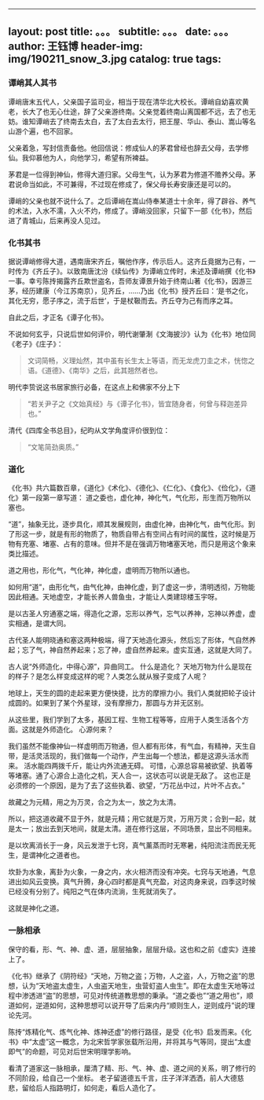  --- 
 layout:     post 
 title:      。。。 
 subtitle:   。。。
 date:       。。。
 author:     王钰博 
 header-img: img/190211_snow_3.jpg 
 catalog: true 
 tags: 
 --- 
  
### 谭峭其人其书

谭峭唐末五代人，父亲国子监司业，相当于现在清华北大校长。谭峭自幼喜欢黄老，长大了也无心仕途，辞了父亲游终南。父亲觉着终南山离国都不远，去了也无妨。谁知谭峭去了终南去太白，去了太白去太行，把王屋、华山、泰山、嵩山等名山游个遍，也不回家。

父亲着急，写封信责备他。他回信说：修成仙人的茅君曾经也辞去父母，去学修仙。我仰慕他为人，向他学习，希望有所裨益。

茅君是一位得到神仙，修得大道归家。父母生气，认为茅君为修道不赡养父母。茅君说命当如此，不可兼得，不过现在修成了，保父母长寿安康还是可以的。

谭峭的父亲也就不说什么了。之后谭峭在嵩山侍奉某道士十余年，得了辟谷、养气的术法，入水不濡，入火不灼，修成了。谭峭没回家，只留下一部《化书》，然后进了青城山，后来再没人见过。

### 化书其书
据说谭峭修得大道，遇南唐宋齐丘，嘱他作序，传示后人。这齐丘竟据为己有，一时传为《齐丘子》。以致南唐沈汾《续仙传》为谭峭立传时，未述及谭峭撰《化书》一事。幸亏陈抟揭露齐丘欺世盗名，吾师友谭景升始于终南山著《化书》，因游三茅，经历建康（今江苏南京），见齐丘，……乃出《化书》授齐丘曰：‘是书之化，其化无穷，愿子序之，流于后世’，于是杖靸而去。齐丘夺为己有而序之耳。

自此之后，才正名《谭子化书》。

不说如何玄乎，只说后世如何评价，明代谢肇淛《文海披沙》认为《化书》地位同《老子》《庄子》：
> 文词简畅，义理灿然，其中虽有长生太上等语，而无龙虎刀圭之术，恍惚之语。《道德》、《南华》之后，此其翘然者也。
 
明代李贽说这书居家旅行必备，在这点上和佛家不分上下
> “若关尹子之《文始真经》与《谭子化书》，皆宜随身者，何曾与释迦差异也。”

清代《四库全书总目》，纪昀从文学角度评价很到位：
> “文笔简劲奥质。”

### 道化
《化书》共六篇数百章，《道化》《术化》、《德化》、《仁化》、《食化》、《俭化》，《道化》第一段第一章写道：
道之委也，虚化神，神化气，气化形，形生而万物所以塞也。

“道”，抽象无比，逐步具化，顺其发展规则，由虚化神，由神化气，由气化形。到了形这一步，就是有形的物质了，物质自带占有空间占有时间的属性，这时候是万物有充塞、堵塞、占有的意味。但并不是在强调万物堵塞天地，而只是用这个象来类比描述。

道之用也，形化气，气化神，神化虚，虚明而万物所以通也。

如何用“道”，由形化气，由气化神，由神化虚，到了虚这一步，清明透彻，万物能因此相通。天地虚空，才能长养人兽鱼虫，才能让人类建琼楼玉宇呀。

是以古圣人穷通塞之端，得造化之源，忘形以养气，忘气以养神，忘神以养虚，虚实相通，是谓大同。

古代圣人能明晓通和塞这两种极端，得了天地造化源头，然后忘了形体，气自然养起；忘了气，神自然养起来；忘了神，虚自然养起来。虚实互通，这就是大同了。

古人说“外师造化，中得心源”，异曲同工。 什么是造化？ 天地万物为什么是现在的样子？是怎么样变成这样的呢？人类怎么就从猴子变成了人呢？

地球上，天生的圆的走起来更方便快捷，比方的摩擦力小。我们人类就把轮子设计成圆的。如果到了某个外星球，没有摩擦力，那圆与方并无区别。

从这些里，我们学到了太多，基因工程、生物工程等等，应用于人类生活各个方面。这就是外师造化。
心源何来？

我们虽然不能像神仙一样虚明而万物通，但人都有形体，有气血，有精神，天生自带，是活灵活现的，我们做每一个动作，产生出每一个想法，都是这源头活水而来。 活水能四两拨千斤，能让内外流通无碍。 可惜，心源总容易被欲望、执着等等堵塞。通了心源合上造化之机，天人合一，这状态可以说是无敌了。 这也正是必须修的一个原因，是为了去了这些执着、欲望，“万花丛中过，片叶不占衣。”

故藏之为元精，用之为万灵，合之为太一，放之为太清。

所以，把这道收藏不显于外，就是元精；用它就是万灵，万用万灵；合到一起，就是太一；放出去到天地间，就是太清。道在修行这层，不同场景，显出不同相来。

是以坎离消长于一身，风云发泄于七窍，真气薰蒸而时无寒暑，纯阳流注而民无死生，是谓神化之道者也。

坎卦为水象，离卦为火象，一身之内，水火相济而没有冲突。七窍与天地通，气息进出如风云变换。真气升腾，身心四时都是真气充盈，对这肉身来说，四季这时候已经没有分别了。纯阳之气在体内流淌，生死就消失了。

这就是神化之道。

### 一脉相承
保守的看，形、气、神、虚、道，层层抽象，层层升级。这也和之前《虚实》连接上了。

《化书》继承了《阴符经》“天地，万物之盗；万物，人之盗，人，万物之盗”的思想，认为“天地盗太虚生，人虫盗天地生，虫营虰盗人虫生”。即在太虚生天地等过程中渗透进“盗”的思想，可见对传统道教思想的秉承。“道之委也”“道之用也”，顺道如何，逆道如何，这种思想可以说开导了后来内丹“顺则生人，逆则成丹”说的理论先河。

陈抟“炼精化气、炼气化神、炼神还虚”的修行路径，是受《化书》启发而来。《化书》中“太虚”这一概念，为北宋哲学家张载所沿用，并将其与气等同，提出“太虚即气”的命题，可见对后世宋明理学影响。

看清了道家这一脉相承，厘清了精、形、气、神、虚、道之间的关系，明了修行的不同阶段，给自己一个坐标。 老子留道德五千言，庄子洋洋洒洒，前人大德慈悲，留给后人指路明灯，如何走，看后人造化了。

